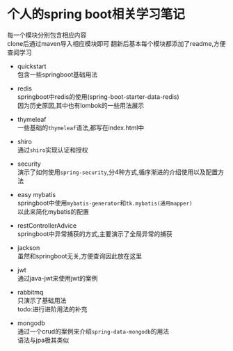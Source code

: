 # 个人的spring boot相关学习笔记

每一个模块分别包含相应内容  
clone后通过maven导入相应模块即可
翻新后基本每个模块都添加了readme,方便查阅学习

- quickstart  
  包含一些springboot基础用法  

- redis  
  springboot中redis的使用(spring-boot-starter-data-redis)  
  因为历史原因,其中也有lombok的一些用法展示

- thymeleaf  
  一些基础的`thymeleaf`语法,都写在index.html中

- shiro  
  通过`shiro`实现认证和授权

- security  
  演示了如何使用`spring-security`,分4种方式,循序渐进的介绍使用以及配置方法

- easy mybatis  
  springboot中使用`mybatis-generator`和`tk.mybatis(通用mapper)`  
  以此来简化mybatis的配置  

- restControllerAdvice  
  springboot中异常捕获的方式,主要演示了全局异常的捕获

- jackson  
  虽然和springboot无关,方便查询因此放在这里

- jwt  
  通过java-jwt来使用jwt的案例  

- rabbitmq  
  只演示了基础用法  
  todo:进行进阶用法的补充  

- mongodb  
  通过一个crud的案例来介绍`spring-data-mongodb`的用法  
  语法与jpa极其类似
